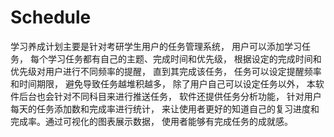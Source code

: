 # Schedule
学习养成计划主要是针对考研学生用户的任务管理系统， 用户可以添加学习任务， 每个学习任务都有自己的主题、完成时间和优先级， 根据设定的完成时间和优先级对用户进行不同频率的提醒， 直到其完成该任务， 任务可以设定提醒频率和时间期限， 避免导致任务越堆积越多， 除了用户自己可以设定任务以外， 本软件后台也会针对不同科目来进行推送任务， 软件还提供任务分析功能， 针对用户每天的任务添加数和完成率进行统计， 来让使用者更好的知道自己的复习进度和完成率。通过可视化的图表展示数据， 使用者能够有完成任务的成就感。
